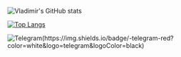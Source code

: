 ![Vladimir's GitHub stats](https://github-readme-stats.vercel.app/api?username=KeKoParis&show_icons=true&icon_color=c90404&title_color=fcbb01&text_color=01d9d1&bg_color=90,070209,c90404)

[![Top Langs](https://github-readme-stats.vercel.app/api/top-langs/?username=KeKoParis&icon_color=c90404&title_color=fcbb01&text_color=01d9d1&bg_color=90,070209,c90404)](https://github.com/anuraghazra/github-readme-stats)

![Telegram(https://img.shields.io/badge/-telegram-red?color=white&logo=telegram&logoColor=black)](https://t.me/St_Kek_OParis)
